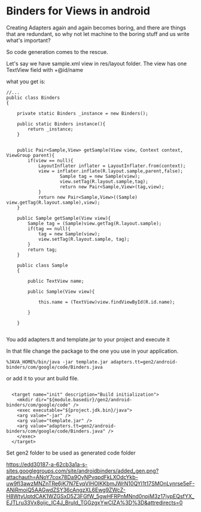 # Binders for Views in android #

Creating Adapters again and again becomes boring, and there are things that are redundant, so why not let machine to the boring stuff and us write what's important?

So code generation comes to the rescue.

Let's say we have sample.xml view in res/layout folder. The view has one TextView field with +@id/name

what you get is:

```
//...
public class Binders
{

	private static Binders _instance = new Binders();

	public static Binders instance(){
		return _instance;
	}


	public Pair<Sample,View> getSample(View view, Context context, ViewGroup parent){
		if(view == null){
			LayoutInflater inflater = LayoutInflater.from(context);
			view = inflater.inflate(R.layout.sample,parent,false);
            		Sample tag = new Sample(view);
            		view.setTag(R.layout.sample,tag);
            		return new Pair<Sample,View>(tag,view);
        	}
        	return new Pair<Sample,View>((Sample) view.getTag(R.layout.sample),view);
	}

	public Sample getSample(View view){
		Sample tag = (Sample)view.getTag(R.layout.sample);
		if(tag == null){
			tag = new Sample(view);
			view.setTag(R.layout.sample, tag);
		}
		return tag;
	}

	public class Sample
	{

		public TextView name;

		public Sample(View view){

			this.name = (TextView)view.findViewById(R.id.name);

		}

	}


```

You add adapters.tt and template.jar to your project and execute it

In that file change the package to the one you use in your application.

```
%JAVA_HOME%/bin/java -jar template.jar adapters.tt=gen2/android-binders/com/google/code/Binders.java
```

or add it to your ant build file.

```

  <target name="init" description="Build initialization">
    <mkdir dir="${module.basedir}/gen2/android-binders/com/google/code" />
    <exec executable="${project.jdk.bin}/java">
	<arg value="-jar" />
	<arg value="template.jar" />
	<arg value="adapters.tt=gen2/android-binders/com/google/code/Binders.java" />
    </exec>
  </target>

```

Set gen2 folder to be used as generated code folder

https://edd30187-a-62cb3a1a-s-sites.googlegroups.com/site/androidbinders/added_gen.png?attachauth=ANoY7cox78Da9OyNPvqpdFkLXOdcYkb-uw9fI3awzMNZnTRe6jK7N7EvqVIHOIKKbmJWrN10QYI1t17SMOnLynrse5eF-ANiRmoiQ5AAGwdZSY36cAngzXL6Ewg9ZWcZ-H8WtyUptdCAK1WZGSxD5Z3FGfW_5gwHFRPnMNnd0npjM3z17jypEQsfYX_EJTLru33Vx8oijc_IC4J_BruId_TGGzgxYwClZA%3D%3D&attredirects=0